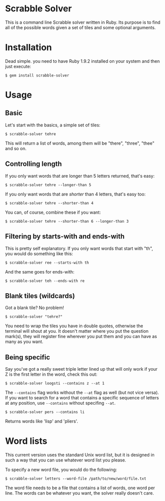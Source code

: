 # Scrabble Solver

This is a command line Scrabble solver written in Ruby. Its purpose is to find
all of the possible words given a set of tiles and some optional arguments.

# Installation

Dead simple. you need to have Ruby 1.9.2 installed on your system and then just
execute:

    $ gem install scrabble-solver

# Usage

## Basic

Let's start with the basics, a simple set of tiles:

    $ scrabble-solver tehre

This will return a list of words, among them will be "there", "three", "thee"
and so on.

## Controlling length

If you only want words that are longer than 5 letters returned, that's easy:

    $ scrabble-solver tehre --longer-than 5

If you only want words that are *shorter* than 4 letters, that's easy too:

    $ scrabble-solver tehre --shorter-than 4

You can, of course, combine these if you want:

    $ scrabble-solver tehre --shorter-than 6 --longer-than 3

## Filtering by starts-with and ends-with

This is pretty self explanatory. If you only want words that start with "th",
you would do something like this:

    $ scrabble-solver ree --starts-with th

And the same goes for ends-with:

    $ scrabble-solver teh --ends-with re

## Blank tiles (wildcards)

Got a blank tile? No problem!

    $ scrabble-solver "tehre?"

You need to wrap the tiles you have in double quotes, otherwise the terminal
will shout at you. It doesn't matter where you put the question mark(s), they
will register fine wherever you put them and you can have as many as you want.

## Being specific

Say you've got a really sweet triple letter lined up that will only work if
your Z is the first letter in the word, check this out:

    $ scrabble-solver loogsti --contains z --at 1

The `--contains` flag works without the `--at` flag as well (but not vice versa).
If you want to search for a word that contains a specific sequence of letters at
any position, use `--contains` without specifing `--at`.

    $ scrabble-solver pers --contains li

Returns words like 'lisp' and 'pliers'.

# Word lists

This current version uses the standard Unix word list, but it is designed in
such a way that you can use whatever word list you please.

To specify a new word file, you would do the following:

    $ scrabble-solver letters --word-file /path/to/new/word/file.txt

The word file needs to be a file that contains a list of words, one word per
line. The words can be whatever you want, the solver really doesn't care.
